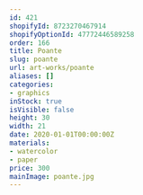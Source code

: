 ```yaml
---
id: 421
shopifyId: 8723270467914
shopifyOptionId: 47772446589258
order: 166
title: Poante
slug: poante
url: art-works/poante
aliases: []
categories:
- graphics
inStock: true
isVisible: false
height: 30
width: 21
date: 2020-01-01T00:00:00Z
materials:
- watercolor
- paper
price: 300
mainImage: poante.jpg
---
```

